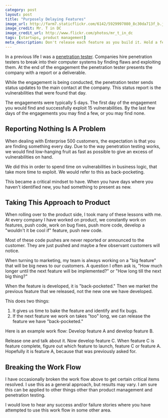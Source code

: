 ```yaml
---
category: post
layout: post
title: "Purposely Delaying Features"
image_url: http://farm7.staticflickr.com/6142/5929997080_8c30da713f_b.jpg
image_credit: Mr. T in DC
image_credit_url: http://www.flickr.com/photos/mr_t_in_dc
tags: [startups, product management]
meta_description: Don't release each feature as you build it. Hold a few back and release them on a recurring basis.
---
```


In a previous life I was a [penetration tester][1]. Companies hire penetration testers to break into their computer systems by finding flaws and exploiting them. At the end of the engagement the penetration tester presents the company with a report or a deliverable.

While the engagement is being conducted, the penetration tester sends status updates to the main contact at the company. This status report is the vulnerabilities that were found that day.

The engagements were typically 5 days. The first day of the engagement you would find and successfully exploit 15 vulnerabilities. By the last few days of the engagements you may find a few, or you may find none.

## Reporting Nothing Is A Problem

When dealing with Enterprise 500 customers, the expectation is that you are finding something every day. Due to the way penetration testing works, we would find low-hanging fruit as fast as possible to give an excess of vulnerabilities on hand.

We did this in order to spend time on vulnerabilities in business logic, that take more time to exploit. We would refer to this as back-pocketing.

This became a critical mindset to have. When you have days where you haven't identified new, you had something to present as new.

## Taking This Approach to Product

When rolling over to the product side, I took many of these lessons with me. At every company I have worked on product, we constantly work on features, push code, work on bug fixes, push more code, develop a "wouldn't it be cool if" feature, push new code.

Most of these code pushes are never reported or announced to the customer. They are just pushed and maybe a few observant customers will notice.

When turning to marketing, my team is always working on a "big feature" that will be big news to our customers. A question I often ask is, "How much longer until the next feature will be implemented?" or "How long till the next big thing?"

When the feature is developed, it is "back-pocketed." Then we market the previous feature that we released, not the new one we have developed. 

This does two things:

1. It gives us time to bake the feature and identify and fix bugs.
2. If the next feature we work on takes "too" long, we can release the feature we have "back-pocketed."

Here is an example work flow:
Develop feature A and develop feature B.

Release one and talk about it. Now develop feature C. When feature C is feature complete, figure out which feature to launch, feature C or feature A. Hopefully it is feature A, because that was previously asked for.

## Breaking the Work Flow

I have occasionally broken the work flow above to get certain critical items resolved. I use this as a general approach, but results may vary. I am sure this can be applied to other things other than product management and penetration testing.

I would love to hear any success and/or failure stories where you have attempted to use this work flow in some other area.

[1]: /2012/12/penetration-testing-as-a-first-step/
